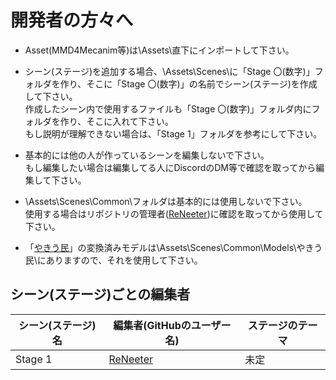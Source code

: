 # 開発者の方々へ
- Asset(MMD4Mecanim等)は\Assets\直下にインポートして下さい。

- シーン(ステージ)を追加する場合、\Assets\Scenes\に「Stage 〇(数字)」フォルダを作り、そこに「Stage 〇(数字)」の名前でシーン(ステージ)を作成して下さい。  
  作成したシーン内で使用するファイルも「Stage 〇(数字)」フォルダ内にフォルダを作り、そこに入れて下さい。  
  もし説明が理解できない場合は、「Stage 1」フォルダを参考にして下さい。  

- 基本的には他の人が作っているシーンを編集しないで下さい。  
  もし編集したい場合は編集してる人にDiscordのDM等で確認を取ってから編集して下さい。  

- \Assets\Scenes\Common\フォルダは基本的には使用しないで下さい。  
  使用する場合はリポジトリの管理者([ReNeeter](https://github.com/ReNeeter))に確認を取ってから使用して下さい。  

- 「[やきう民](https://bowlroll.net/file/67850)」の変換済みモデルは\Assets\Scenes\Common\Models\やきう民\にありますので、それを使用して下さい。

## シーン(ステージ)ごとの編集者
| シーン(ステージ)名 | 編集者(GitHubのユーザー名) | ステージのテーマ |
----|----|----
| Stage 1 | [ReNeeter](https://github.com/ReNeeter) | 未定|